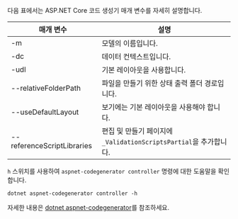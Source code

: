 다음 표에서는 ASP.NET Core 코드 생성기 매개 변수를 자세히 설명합니다.

| 매개 변수               | 설명|
| ----------------- | ------------ |
| -m  | 모델의 이름입니다. |
| -dc  | 데이터 컨텍스트입니다. |
| -udl | 기본 레이아웃을 사용합니다. |
| --relativeFolderPath | 파일을 만들기 위한 상태 출력 폴더 경로입니다. |
| --useDefaultLayout | 보기에는 기본 레이아웃을 사용해야 합니다. |
| --referenceScriptLibraries | 편집 및 만들기 페이지에 `_ValidationScriptsPartial`을 추가합니다. |

`h` 스위치를 사용하여 `aspnet-codegenerator controller` 명령에 대한 도움말을 확인합니다.

```dotnetcli
dotnet aspnet-codegenerator controller -h
```

자세한 내용은 [dotnet aspnet-codegenerator](xref:fundamentals/tools/dotnet-aspnet-codegenerator)를 참조하세요.
